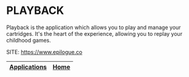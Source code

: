 # PLAYBACK

 Playback is the application which allows you to play and manage your  cartridges. It's the heart of the experience, allowing you to replay  your childhood games.

 SITE: https://www.epilogue.co

 | [Applications](https://portable-linux-apps.github.io/apps.html) | [Home](https://portable-linux-apps.github.io)
 | --- | --- |
